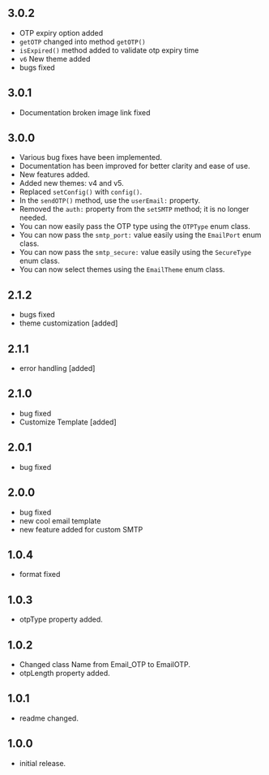 ## 3.0.2

- OTP expiry option added
- `getOTP` changed into method `getOTP()`
- `isExpired()` method added to validate otp expiry time
- `v6` New theme added
- bugs fixed

## 3.0.1

- Documentation broken image link fixed

## 3.0.0

- Various bug fixes have been implemented.
- Documentation has been improved for better clarity and ease of use.
- New features added.
- Added new themes: v4 and v5.
- Replaced `setConfig()` with `config()`.
- In the `sendOTP()` method, use the `userEmail:` property.
- Removed the `auth:` property from the `setSMTP` method; it is no longer needed.
- You can now easily pass the OTP type using the `OTPType` enum class.
- You can now pass the `smtp_port:` value easily using the `EmailPort` enum class.
- You can now pass the `smtp_secure:` value easily using the `SecureType` enum class.
- You can now select themes using the `EmailTheme` enum class.

## 2.1.2

- bugs fixed
- theme customization [added]

## 2.1.1

- error handling [added]

## 2.1.0

- bug fixed
- Customize Template [added]

## 2.0.1

- bug fixed

## 2.0.0

- bug fixed
- new cool email template
- new feature added for custom SMTP

## 1.0.4

- format fixed

## 1.0.3

- otpType property added.

## 1.0.2

- Changed class Name from Email_OTP to EmailOTP.
- otpLength property added.

## 1.0.1

- readme changed.

## 1.0.0

- initial release.
